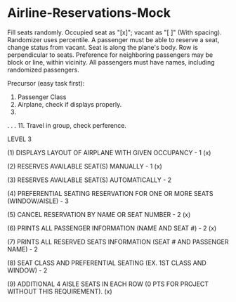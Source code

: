 # Airline-Reservations-Mock

Fill seats randomly.
Occupied seat as "[x]"; vacant as "[ ]" (With spacing). 
Randomizer uses percentile.
A passenger must be able to reserve a seat, change status from vacant.
Seat is along the plane's body. Row is perpendicular to seats.
Preference for neighboring passengers may be block or line, within vicinity.
All passengers must have names, including randomized passengers.

Precursor (easy task first):
1. Passenger Class
2. Airplane, check if displays properly.
3. 
.
.
.
11. Travel in group, check perference.


LEVEL 3

(1) DISPLAYS LAYOUT OF AIRPLANE WITH GIVEN OCCUPANCY - 1 (x)

(2) RESERVES AVAILABLE SEAT(S) MANUALLY - 1 (x)

(3) RESERVES AVAILABLE SEAT(S) AUTOMATICALLY - 2

(4) PREFERENTIAL SEATING RESERVATION FOR ONE OR MORE SEATS (WINDOW/AISLE) - 3

(5) CANCEL RESERVATION BY NAME OR SEAT NUMBER - 2 (x)

(6) PRINTS ALL PASSENGER INFORMATION (NAME AND SEAT #) - 2 (x)

(7) PRINTS ALL RESERVED SEATS INFORMATION (SEAT # AND PASSENGER NAME) - 2

(8) SEAT CLASS AND PREFERENTIAL SEATING (EX. 1ST CLASS AND WINDOW) - 2

(9) ADDITIONAL 4 AISLE SEATS IN EACH ROW (0 PTS  FOR PROJECT WITHOUT THIS REQUIREMENT). (x)
